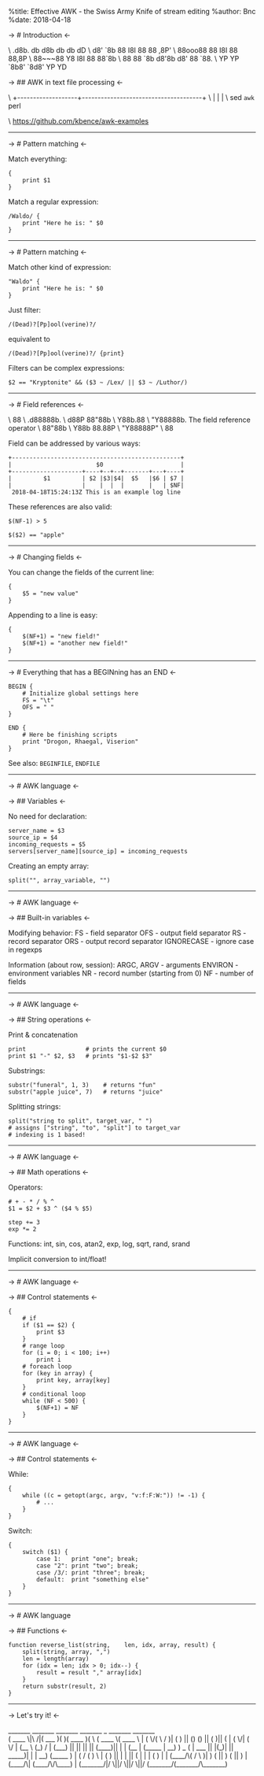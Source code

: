 %title: Effective AWK - the Swiss Army Knife of stream editing
%author: Bnc
%date: 2018-04-18

-> # Introduction <-

\                      .d8b.  db   d8b   db db   dD
\                     d8' \`8b 88   I8I   88 88 ,8P'
\                     88ooo88 88   I8I   88 88,8P
\                     88~~~88 Y8   I8I   88 88\`8b
\                     88   88 \`8b d8'8b d8' 88 \`88.
\                     YP   YP  \`8b8' \`8d8'  YP   YD

-> ## AWK in text file processing <-

\     +-------------------+--------------------------------------+
\     |                   |                                      |
\    sed                 `awk`                                    perl

\                https://github.com/kbence/awk-examples

---

-> # Pattern matching <-

Match everything:
```
{
    print $1
}
```

Match a regular expression:
```
/Waldo/ {
    print "Here he is: " $0
}
```

---

-> # Pattern matching <-

Match other kind of expression:
```
"Waldo" {
    print "Here he is: " $0
}
```

Just filter:
```
/(Dead)?[Pp]ool(verine)?/
```

equivalent to
```
/(Dead)?[Pp]ool(verine)?/ {print}
```

Filters can be complex expressions:
```
$2 == "Kryptonite" && ($3 ~ /Lex/ || $3 ~ /Luthor/)
```

---

-> # Field references <-

\             88
\         .d88888b.
\        d88P 88"88b
\        Y88b.88
\         "Y88888b.      The field reference operator
\             88"88b
\        Y88b 88.88P
\         "Y88888P"
\             88

Field can be addressed by various ways:
```
+------------------------------------------------+
|                        $0                      |
+--------------------+----+--+--+-------+---+----+
|         $1         | $2 |$3|$4|  $5   |$6 | $7 |
|                    |    |  |  |       |   | $NF|
 2018-04-18T15:24:13Z This is an example log line
```

These references are also valid:
```
$(NF-1) > 5

$($2) == "apple"
```

---

-> # Changing fields <-

You can change the fields of the current line:
```
{
    $5 = "new value"
}
```

Appending to a line is easy:
```
{
    $(NF+1) = "new field!"
    $(NF+1) = "another new field!"
}
```

---

-> # Everything that has a BEGINning has an END <-

```
BEGIN {
    # Initialize global settings here
    FS = "\t"
    OFS = " "
}
```

```
END {
    # Here be finishing scripts
    print "Drogon, Rhaegal, Viserion"
}
```

See also: `BEGINFILE`, `ENDFILE`

---

-> # AWK language <-

-> ## Variables <-

No need for declaration:
```
server_name = $3
source_ip = $4
incoming_requests = $5
servers[server_name][source_ip] = incoming_requests
```

Creating an empty array:
```
split("", array_variable, "")
```

---

-> # AWK language <-

-> ## Built-in variables <-

Modifying behavior:
FS         - field separator
OFS        - output field separator
RS         - record separator
ORS        - output record separator
IGNORECASE - ignore case in regexps

Information (about row, session):
ARGC, ARGV - arguments
ENVIRON    - environment variables
NR         - record number (starting from 0)
NF         - number of fields

---

-> # AWK language <-

-> ## String operations <-

Print & concatenation
```
print                 # prints the current $0
print $1 "-" $2, $3   # prints "$1-$2 $3"
```

Substrings:
```
substr("funeral", 1, 3)    # returns "fun"
substr("apple juice", 7)   # returns "juice"
```

Splitting strings:
```
split("string to split", target_var, " ")
# assigns ["string", "to", "split"] to target_var
# indexing is 1 based!
```

---

-> # AWK language <-

-> ## Math operations <-

Operators:
```
# + - * / % ^
$1 = $2 + $3 ^ ($4 % $5)

step += 3
exp *= 2
```

Functions: int, sin, cos, atan2, exp, log, sqrt, rand, srand

Implicit conversion to int/float!

---

-> # AWK language <-

-> ## Control statements <-

```
{
    # if
    if ($1 == $2) {
        print $3
    }
    # range loop
    for (i = 0; i < 100; i++)
        print i
    # foreach loop
    for (key in array) {
        print key, array[key]
    }
    # conditional loop
    while (NF < 500) {
        $(NF+1) = NF
    }
}
```

---

-> # AWK language <-

-> ## Control statements <-

While:
```
{
    while ((c = getopt(argc, argv, "v:f:F:W:")) != -1) {
        # ...
    }
}
```

Switch:
```
{
    switch ($1) {
        case 1:   print "one"; break;
        case "2": print "two"; break;
        case /3/: print "three"; break;
        default:  print "something else"
    }
}
```

---

-> # AWK language

-> ## Functions <-

```
function reverse_list(string,    len, idx, array, result) {
    split(string, array, ",")
    len = length(array)
    for (idx = len; idx > 0; idx--) {
        result = result "," array[idx]
    }
    return substr(result, 2)
}
```

---

-> Let's try it! <-





 \_\_\_\_\_\_\_           \_\_\_\_\_\_\_  \_\_\_\_\_\_\_  \_\_\_\_\_\_\_  \_        \_\_\_\_\_\_\_  \_\_\_\_\_\_\_  
(  \_\_\_\_ \\|\\     /|(  \_\_\_  )(       )(  \_\_\_\_ )( \\      (  \_\_\_\_ \\(  \_\_\_\_ \\
| (    \\/( \\   / )| (   ) || () () || (    )|| (      | (    \\/| (    \\/
| (\_\_     \\ (\_) / | (\_\_\_) || || || || (\_\_\_\_)|| |      | (\_\_    | (\_\_\_\_\_
|  \_\_)     ) \_ (  |  \_\_\_  || |(\_)| ||  \_\_\_\_\_)| |      |  \_\_)   (\_\_\_\_\_  )
| (       / ( ) \\ | (   ) || |   | || (      | |      | (            ) |
| (\_\_\_\_/\\( /   \\ )| )   ( || )   ( || )      | (\_\_\_\_/\\| (\_\_\_\_/\\/\\\_\_\_\_) |
(\_\_\_\_\_\_\_/|/     \\||/     \\||/     \\||/       (\_\_\_\_\_\_\_/(\_\_\_\_\_\_\_/\\_\_\_\_\_\_\_)
